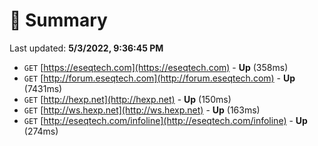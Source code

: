 # 📖 Summary
Last updated: **5/3/2022, 9:36:45 PM**

- `GET` [https://eseqtech.com](https://eseqtech.com) - **Up** (358ms)
- `GET` [http://forum.eseqtech.com](http://forum.eseqtech.com) - **Up** (7431ms)
- `GET` [http://hexp.net](http://hexp.net) - **Up** (150ms)
- `GET` [http://ws.hexp.net](http://ws.hexp.net) - **Up** (163ms)
- `GET` [http://eseqtech.com/infoline](http://eseqtech.com/infoline) - **Up** (274ms)
